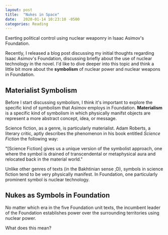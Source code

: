 ```yaml
---
layout: post
title:  "Nukes in Space"
date:   2020-01-14 10:23:10 -0500
categories: Reading
---
```

Exerting political control using nuclear weaponry in Isaac Asimov's Foundation.

Recently, I released a blog post discussing my initial thoughts regarding Isaac Asimov's Foundation, discussing briefly about the use of nuclear technology in the novel. I'd like to dive deeper into this topic and think a little bit more about the **symbolism** of nuclear power and nuclear weapons in Foundation.

## Materialist Symbolism
Before I start discussing symbolism, I think it's important to explore the specific kind of symbolism that Asimov employs in Foundation. **Materialism** is a specific kind of symbolism in which physically manifst objects are represent a more abstract concept, idea, or message.

Science fiction, as a genre, is particularly materialist. Adam Roberts, a literary critic, aptly describes the phenomenon in his book entitled _Science Fiction_ the following way:

"\[Science Fiction\] gives us a unique version of the symbolist approach, one where the symbol is drained of transcendental or metaphysical aura and relocated back in the material world."

Unlike other genres of texts (in the Bakhtinian sense ;D), symbols in science fiction tend to be very physically manifest. In Foundation, one particularly prominent symbol is nuclear technology.

## Nukes as Symbols in Foundation
No matter which era in the five Foundation unit texts, the incumbent leader of the Foundation establishes power over the surrounding territories using nuclear power. 

What does this mean?